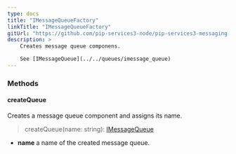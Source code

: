 ```yaml
---
type: docs
title: "IMessageQueueFactory"
linkTitle: "IMessageQueueFactory"
gitUrl: "https://github.com/pip-services3-node/pip-services3-messaging-node"
description: > 
    Creates message queue componens.  

    See [IMessageQueue](../../queues/imessage_queue)
---
```


### Methods

#### createQueue

Creates a message queue component and assigns its name.

> createQueue(name: string): [IMessageQueue](../../queues/imessage_queue)

- **name** a name of the created message queue.